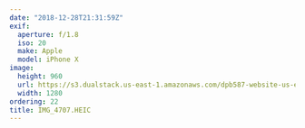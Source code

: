 ```yaml
---
date: "2018-12-28T21:31:59Z"
exif:
  aperture: f/1.8
  iso: 20
  make: Apple
  model: iPhone X
image:
  height: 960
  url: https://s3.dualstack.us-east-1.amazonaws.com/dpb587-website-us-east-1/asset/gallery/2018-colorado-winter-trip/91c6346e-2b9d-5cdf-94a8-258d36f513d9~1280.jpg
  width: 1280
ordering: 22
title: IMG_4707.HEIC
---
```

